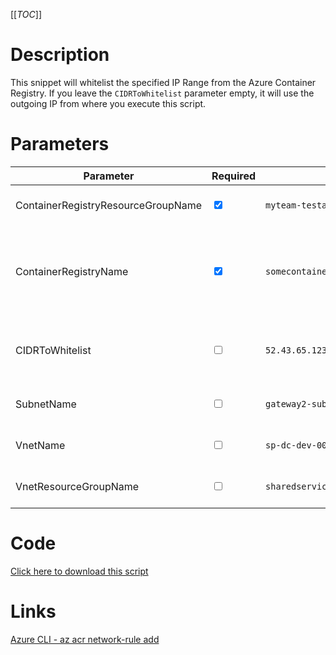 [[_TOC_]]

# Description

This snippet will whitelist the specified IP Range from the Azure Container Registry. If you leave the `CIDRToWhitelist` parameter empty, it will use the outgoing IP from where you execute this script.

# Parameters

| Parameter                          | Required                        | Example Value                                     | Description                                                                                                                                                                                                 |
| ---------------------------------- | ------------------------------- | ------------------------------------------------- | ----------------------------------------------------------------------------------------------------------------------------------------------------------------------------------------------------------- |
| ContainerRegistryResourceGroupName | <input type="checkbox" checked> | `myteam-testapi-$(Release.EnvironmentName)`       | The name of the resource group the Container Registry is in                                                                                                                                                 |
| ContainerRegistryName              | <input type="checkbox" checked> | `somecontainerregistry$(Release.EnvironmentName)` | The name for the Container Registry resource. This name is restricted to alphanumerical characters without hyphens etc.                                                                                     |
| CIDRToWhitelist                    | <input type="checkbox">         | `52.43.65.123/32`                                 | The IP range to whitelist in [CIDR notation](https://en.wikipedia.org/wiki/Classless_Inter-Domain_Routing#CIDR_notation). Leave this field empty to use the outgoing IP from where you execute this script. |
| SubnetName                         | <input type="checkbox">         | `gateway2-subnet`                                 | The name of the subnet you want to get whitelisted.                                                                                                                                                         |
| VnetName                           | <input type="checkbox">         | `sp-dc-dev-001-vnet`                              | The vnetname of the subnet you want to get whitelisted.                                                                                                                                                     |
| VnetResourceGroupName              | <input type="checkbox">         | `sharedservices-rg`                               | The VnetResourceGroupName your Vnet resides in.                                                                                                                                                             |

# Code

[Click here to download this script](../../../../src/Container-Registry/Add-IP-Whitelist-to-Container-Registry.ps1)

# Links

[Azure CLI - az acr network-rule add](https://docs.microsoft.com/en-us/cli/azure/acr/network-rule?view=azure-cli-latest#az_acr_network_rule_add)
